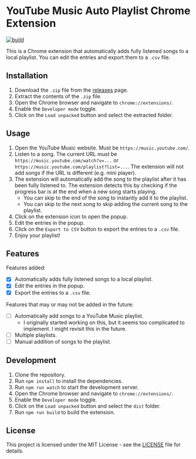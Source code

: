 # YouTube Music Auto Playlist Chrome Extension

[![build](https://github.com/SelfMadeSystem/youtube-music-auto-playlist/actions/workflows/build.yml/badge.svg)](https://github.com/SelfMadeSystem/youtube-music-auto-playlist/actions/workflows/build.yml)

This is a Chrome extension that automatically adds fully listened songs to a local playlist. You can edit the entries and export them to a `.csv` file.

## Installation

1. Download the `.zip` file from the [releases](https://github.com/SelfMadeSystem/youtube-music-auto-playlist/releases) page.
2. Extract the contents of the `.zip` file.
3. Open the Chrome browser and navigate to `chrome://extensions/`.
4. Enable the `Developer mode` toggle.
5. Click on the `Load unpacked` button and select the extracted folder.

## Usage

1. Open the YouTube Music website. Must be `https://music.youtube.com/`.
2. Listen to a song. The current URL must be `https://music.youtube.com/watch?v=...` or `https://music.youtube.com/playlist?list=...`. The extension will not add songs if the URL is different (e.g. mini player).
3. The extension will automatically add the song to the playlist after it has been fully listened to. The extension detects this by checking if the progress bar is at the end when a new song starts playing.
    - You can skip to the end of the song to instantly add it to the playlist.
    - You can skip to the next song to skip adding the current song to the playlist.
4. Click on the extension icon to open the popup.
5. Edit the entries in the popup.
6. Click on the `Export to CSV` button to export the entries to a `.csv` file.
7. Enjoy your playlist!

## Features

Features added:

- [x] Automatically adds fully listened songs to a local playlist.
- [x] Edit the entries in the popup.
- [x] Export the entries to a `.csv` file.

Features that may or may not be added in the future:

- [ ] Automatically add songs to a YouTube Music playlist.
  - I originally started working on this, but it seems too complicated to implement. I might revisit this in the future.
- [ ] Multiple playlists.
- [ ] Manual addition of songs to the playlist.

## Development

1. Clone the repository.
2. Run `npm install` to install the dependencies.
3. Run `npm run watch` to start the development server.
4. Open the Chrome browser and navigate to `chrome://extensions/`.
5. Enable the `Developer mode` toggle.
6. Click on the `Load unpacked` button and select the `dist` folder.
7. Run `npm run build` to build the extension.

## License

This project is licensed under the MIT License - see the [LICENSE](LICENSE) file for details.
